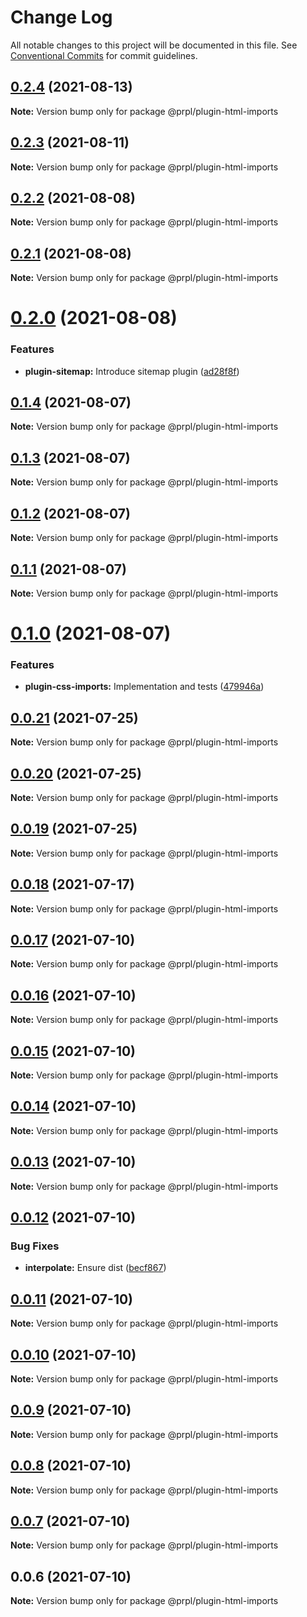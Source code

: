 # Change Log

All notable changes to this project will be documented in this file.
See [Conventional Commits](https://conventionalcommits.org) for commit guidelines.

## [0.2.4](https://github.com/tyhopp/prpl/compare/@prpl/plugin-html-imports@0.2.3...@prpl/plugin-html-imports@0.2.4) (2021-08-13)

**Note:** Version bump only for package @prpl/plugin-html-imports





## [0.2.3](https://github.com/tyhopp/prpl/compare/@prpl/plugin-html-imports@0.2.2...@prpl/plugin-html-imports@0.2.3) (2021-08-11)

**Note:** Version bump only for package @prpl/plugin-html-imports





## [0.2.2](https://github.com/tyhopp/prpl/compare/@prpl/plugin-html-imports@0.2.1...@prpl/plugin-html-imports@0.2.2) (2021-08-08)

**Note:** Version bump only for package @prpl/plugin-html-imports





## [0.2.1](https://github.com/tyhopp/prpl/compare/@prpl/plugin-html-imports@0.2.0...@prpl/plugin-html-imports@0.2.1) (2021-08-08)

**Note:** Version bump only for package @prpl/plugin-html-imports





# [0.2.0](https://github.com/tyhopp/prpl/compare/@prpl/plugin-html-imports@0.1.4...@prpl/plugin-html-imports@0.2.0) (2021-08-08)


### Features

* **plugin-sitemap:** Introduce sitemap plugin ([ad28f8f](https://github.com/tyhopp/prpl/commit/ad28f8fa2ad7882fd328a41fcc2757b70599a565))





## [0.1.4](https://github.com/tyhopp/prpl/compare/@prpl/plugin-html-imports@0.1.3...@prpl/plugin-html-imports@0.1.4) (2021-08-07)

**Note:** Version bump only for package @prpl/plugin-html-imports





## [0.1.3](https://github.com/tyhopp/prpl/compare/@prpl/plugin-html-imports@0.1.2...@prpl/plugin-html-imports@0.1.3) (2021-08-07)

**Note:** Version bump only for package @prpl/plugin-html-imports





## [0.1.2](https://github.com/tyhopp/prpl/compare/@prpl/plugin-html-imports@0.1.1...@prpl/plugin-html-imports@0.1.2) (2021-08-07)

**Note:** Version bump only for package @prpl/plugin-html-imports





## [0.1.1](https://github.com/tyhopp/prpl/compare/@prpl/plugin-html-imports@0.1.0...@prpl/plugin-html-imports@0.1.1) (2021-08-07)

**Note:** Version bump only for package @prpl/plugin-html-imports





# [0.1.0](https://github.com/tyhopp/prpl/compare/@prpl/plugin-html-imports@0.0.21...@prpl/plugin-html-imports@0.1.0) (2021-08-07)


### Features

* **plugin-css-imports:** Implementation and tests ([479946a](https://github.com/tyhopp/prpl/commit/479946aeb7d1693080802b3257eebba70171d806))





## [0.0.21](https://github.com/tyhopp/prpl/compare/@prpl/plugin-html-imports@0.0.20...@prpl/plugin-html-imports@0.0.21) (2021-07-25)

**Note:** Version bump only for package @prpl/plugin-html-imports





## [0.0.20](https://github.com/tyhopp/prpl/compare/@prpl/plugin-html-imports@0.0.19...@prpl/plugin-html-imports@0.0.20) (2021-07-25)

**Note:** Version bump only for package @prpl/plugin-html-imports





## [0.0.19](https://github.com/tyhopp/prpl/compare/@prpl/plugin-html-imports@0.0.18...@prpl/plugin-html-imports@0.0.19) (2021-07-25)

**Note:** Version bump only for package @prpl/plugin-html-imports





## [0.0.18](https://github.com/tyhopp/prpl/compare/@prpl/plugin-html-imports@0.0.17...@prpl/plugin-html-imports@0.0.18) (2021-07-17)

**Note:** Version bump only for package @prpl/plugin-html-imports





## [0.0.17](https://github.com/tyhopp/prpl/compare/@prpl/plugin-html-imports@0.0.16...@prpl/plugin-html-imports@0.0.17) (2021-07-10)

**Note:** Version bump only for package @prpl/plugin-html-imports





## [0.0.16](https://github.com/tyhopp/prpl/compare/@prpl/plugin-html-imports@0.0.15...@prpl/plugin-html-imports@0.0.16) (2021-07-10)

**Note:** Version bump only for package @prpl/plugin-html-imports





## [0.0.15](https://github.com/tyhopp/prpl/compare/@prpl/plugin-html-imports@0.0.14...@prpl/plugin-html-imports@0.0.15) (2021-07-10)

**Note:** Version bump only for package @prpl/plugin-html-imports





## [0.0.14](https://github.com/tyhopp/prpl/compare/@prpl/plugin-html-imports@0.0.13...@prpl/plugin-html-imports@0.0.14) (2021-07-10)

**Note:** Version bump only for package @prpl/plugin-html-imports





## [0.0.13](https://github.com/tyhopp/prpl/compare/@prpl/plugin-html-imports@0.0.12...@prpl/plugin-html-imports@0.0.13) (2021-07-10)

**Note:** Version bump only for package @prpl/plugin-html-imports





## [0.0.12](https://github.com/tyhopp/prpl/compare/@prpl/plugin-html-imports@0.0.11...@prpl/plugin-html-imports@0.0.12) (2021-07-10)


### Bug Fixes

* **interpolate:** Ensure dist ([becf867](https://github.com/tyhopp/prpl/commit/becf86773572f761d7a1f1393e4a625945c287dc))





## [0.0.11](https://github.com/tyhopp/prpl/compare/@prpl/plugin-html-imports@0.0.10...@prpl/plugin-html-imports@0.0.11) (2021-07-10)

**Note:** Version bump only for package @prpl/plugin-html-imports





## [0.0.10](https://github.com/tyhopp/prpl/compare/@prpl/plugin-html-imports@0.0.9...@prpl/plugin-html-imports@0.0.10) (2021-07-10)

**Note:** Version bump only for package @prpl/plugin-html-imports





## [0.0.9](https://github.com/tyhopp/prpl/compare/@prpl/plugin-html-imports@0.0.8...@prpl/plugin-html-imports@0.0.9) (2021-07-10)

**Note:** Version bump only for package @prpl/plugin-html-imports





## [0.0.8](https://github.com/tyhopp/prpl/compare/@prpl/plugin-html-imports@0.0.7...@prpl/plugin-html-imports@0.0.8) (2021-07-10)

**Note:** Version bump only for package @prpl/plugin-html-imports





## [0.0.7](https://github.com/tyhopp/prpl/compare/@prpl/plugin-html-imports@0.0.6...@prpl/plugin-html-imports@0.0.7) (2021-07-10)

**Note:** Version bump only for package @prpl/plugin-html-imports





## 0.0.6 (2021-07-10)

**Note:** Version bump only for package @prpl/plugin-html-imports
